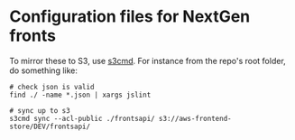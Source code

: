 Configuration files for NextGen fronts
======================================

To mirror these to S3, use [s3cmd](http://s3tools.org/s3cmd). For instance from the repo's root folder, do something like:

```
# check json is valid
find ./ -name *.json | xargs jslint
 
# sync up to s3
s3cmd sync --acl-public ./frontsapi/ s3://aws-frontend-store/DEV/frontsapi/
```
